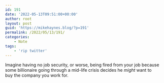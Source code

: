 ```yaml
---
id: 191
date: '2022-05-13T09:51:00+00:00'
author: root
layout: post
guid: 'https://mikehaynes.blog/?p=191'
permalink: /2022/05/13/191/
categories:
    - Note
tags:
    - 'rip twitter'
---
```


Imagine having no job security, or worse, being fired from your job because some billionaire going through a mid-life crisis decides he *might* want to buy the company you work for.